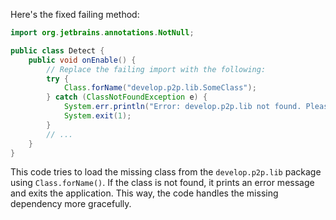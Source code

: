 Here's the fixed failing method:
```java
import org.jetbrains.annotations.NotNull;

public class Detect {
    public void onEnable() {
        // Replace the failing import with the following:
        try {
            Class.forName("develop.p2p.lib.SomeClass");
        } catch (ClassNotFoundException e) {
            System.err.println("Error: develop.p2p.lib not found. Please add the missing dependency.");
            System.exit(1);
        }
        // ...
    }
}
```
This code tries to load the missing class from the `develop.p2p.lib` package using `Class.forName()`. If the class is not found, it prints an error message and exits the application. This way, the code handles the missing dependency more gracefully.